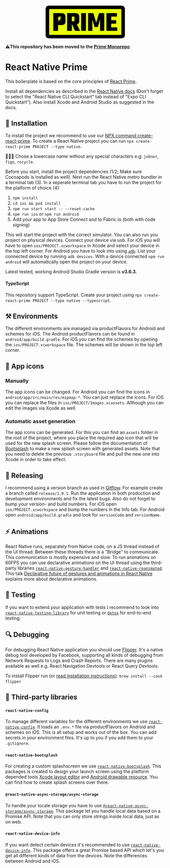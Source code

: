 <p align="center">
  <img src="https://github.com/JBostelaar/react-prime/blob/master/src/static/images/prime-logo.png" alt="prime-logo" width="250px" />
</p>

⚠️**This repository has been moved to the [Prime Monorepo](https://github.com/LabelA/prime-monorepo/tree/main/boilerplates/react-mobile)**.

# React Native Prime

This boilerplate is based on the core principles of [React Prime](https://github.com/JBostelaar/react-prime/).

Install all dependencies as described in the [React Native docs](https://facebook.github.io/react-native/docs/getting-started "React Native Docs") (Don't forget to select the "React Native CLI Quickstart" tab instead of "Expo CLI Quickstart"). Also install Xcode and Android Studio as suggested in the docs.

## 📖 Installation
To install the project we recommend to use our [NPX command create-react-prime](https://github.com/react-prime/create-react-prime). To create a React Native project you can run `npx create-react-prime PROJECT --type native`.

🚨🚨🚨 Chose a lowercase name without any special characters e.g: `jobner`, `figo`, `rocycle`.

Before you start, install the project dependencies (1/2; Make sure Cocoapods is installed as well). Next run the React Native metro bundler in a terminal tab (3). In a seperate terminal tab you have to run the project for the platform of choice (4):
1. `npm install`
2. `cd ios && pod install`
3. `npm run start start -- --reset-cache`
4. `npm run ios` or `npm run android`
5. Add your app to App Store Connect and to Fabric.io (both with code signing)

This will start the project with the correct simulator. You can also run you project on physical devices. Connect your device via usb. For iOS you will have to open `ios/PROJECT.xcworkspace` in Xcode and select your device in the top left corner. For Android you have to look into using [`adb`](https://developer.android.com/studio/command-line/adb). List your connected device by running `adb devices`. With a device connected `npm run android` will automatically open the project on your device.

Latest tested, working Android Studio Gradle version is **v3.6.3.**

#### TypeScript
This repository support TypeScript. Create your project using `npx create-react-prime PROJECT --type native --typescript`.


## ️⚒️ Environments
The different environments are managed via productFlavors for Android and schemes for iOS. The Android productFlavors can be found in `android/app/build.gradle`. For iOS you can find the schemes by opening the `ios/PROJECT.xcworkspace` file. The schemes will be shown in the top left corner.

## 🎨 App icons
### Manually
The app icons can be changed. For Android you can find the icons in `android/app/src/main/res/mipmap-*`. You can just replace the icons. For iOS you can replace the files in `ios/PROJECT/Images.xcassets`. Although you can edit the images via Xcode as well.

### Automatic asset generation
The app icons can be generated. For this you can find an `assets` folder in the root of the project, where you place the required app icon that will be used for the new splash screen. Please follow the documentation of [Bootsplash](https://github.com/zoontek/react-native-bootsplash#assets-generation) to make a new splash screen with generated assets. Note that you need to delete the previous `.storyboard` file and pull the new one into Xcode in order to take effect.

## 🚀 Releasing
I recommend using a version branch as used in [Gitflow](https://www.atlassian.com/git/tutorials/comparing-workflows/gitflow-workflow). For example create a branch called `release/1.0.1`. Run the application in both production and development environments and fix the latest bugs. Also do not forget to bump your version- and build numbers. For iOS open `ios/PROJECT.xcworkspace` and bump the numbers in the Info tab. For Android open `android/app/build.gradle` and look for `versionCode` and `versionName`.


## ⚡️ Animations
React Native runs, separately from Native code, on a JS thread instead of the UI thread. Between these threads there is a "Bridge" to communicate. This communication is mostly expensive and slow. To run animations on 60FPS you can use declarative animations on the UI thread using the third-party libraries [`react-native-gesture-handler`](https://github.com/kmagiera/react-native-gesture-handler) and [`react-native-reanimated`](https://github.com/kmagiera/react-native-reanimated). This talk [Declarative future of gestures and animations in React Native](https://www.youtube.com/watch?v=kdq4z2708VM) explains more about declarative animations.


## 📱 Testing
If you want to extend your application with tests I recommend to look into [`react-native-testing-library`](https://github.com/callstack/react-native-testing-library) for unit testing or [`detox`](https://github.com/wix/Detox) for end-to-end testing.


## 🔍 Debugging
For debugging React Native application you should use [Flipper](https://fbflipper.com/). It's a native debug tool developed by Facebook, supporting all kinds of debugging from Network Requests to Logs and Crash Reports. There are many plugins available as well e.g. React Navigation Devtools or React Query Devtools.

To install Flipper run (or [read installation instructions](https://fbflipper.com/docs/getting-started/index)):
`brew install --cask flipper`


## 💚 Third-party libraries
#### `react-native-config`
To manage different variables for the different environments we use [`react-native-config`](https://github.com/luggit/react-native-config). It loads an `.env.*` file via productFlavors on Android and schemes on iOS. This is all setup and works out of the box. You can add secrets in your environment files. It's up to you if you add them to your `.gitignore`.

#### `react-native-bootsplash`
For creating a custom splashscreen we use [`react-native-bootsplash`](https://github.com/zoontek/react-native-bootsplash). This packages is created to design your launch screen using the platform depended tools [Xcode layout editor](https://developer.apple.com/library/archive/documentation/UserExperience/Conceptual/AutolayoutPG/) and [Android drawable resource](https://developer.android.com/guide/topics/resources/drawable-resource). You can find how to create splash screens over there.

#### `@react-native-async-storage/async-storage`
To handle your locale storage you have to use [`@react-native-async-storage/async-storage`](https://github.com/react-native-async-storage/async-storage). This package let you handle local data based on a Promise API. Note that you can only store strings inside local data, just as on web.

#### `react-native-device-info`
If you want detect certain devices it's recommended to use [`react-native-device-info`](https://github.com/react-native-community/react-native-device-info). This package offers a great Promise based API which let's you get all different kinds of data from the devices. Note the differences between Android and iOS.

